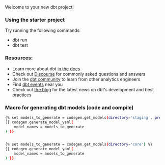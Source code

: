 Welcome to your new dbt project!

### Using the starter project

Try running the following commands:
- dbt run
- dbt test


### Resources:
- Learn more about dbt [in the docs](https://docs.getdbt.com/docs/introduction)
- Check out [Discourse](https://discourse.getdbt.com/) for commonly asked questions and answers
- Join the [dbt community](https://getdbt.com/community) to learn from other analytics engineers
- Find [dbt events](https://events.getdbt.com) near you
- Check out [the blog](https://blog.getdbt.com/) for the latest news on dbt's development and best practices


### Macro for generating dbt models (code and compile)
```sh
{% set models_to_generate = codegen.get_models(directory='staging', prefix='stg_') %}
{{ codegen.generate_model_yaml(
    model_names = models_to_generate
) }}


{% set models_to_generate = codegen.get_models(directory='core') %}
{{ codegen.generate_model_yaml(
    model_names = models_to_generate
) }}
```